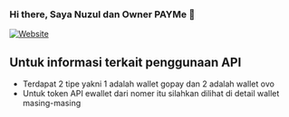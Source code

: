 ### Hi there, Saya Nuzul dan Owner PAYMe 👋
[![Website](https://img.shields.io/website?label=pay.temanstudio.com&style=for-the-badge&url=https%3A%2F%2Flihat.space)](https://pay.temanstudio.com)

## Untuk informasi terkait penggunaan API

- Terdapat 2 tipe yakni 1 adalah wallet gopay dan 2 adalah wallet ovo
- Untuk token API ewallet dari nomer itu silahkan dilihat di detail wallet masing-masing